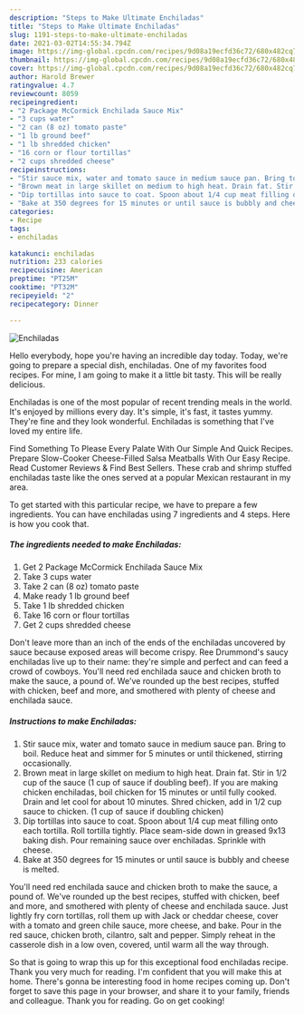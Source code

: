 ```yaml
---
description: "Steps to Make Ultimate Enchiladas"
title: "Steps to Make Ultimate Enchiladas"
slug: 1191-steps-to-make-ultimate-enchiladas
date: 2021-03-02T14:55:34.794Z
image: https://img-global.cpcdn.com/recipes/9d08a19ecfd36c72/680x482cq70/enchiladas-recipe-main-photo.jpg
thumbnail: https://img-global.cpcdn.com/recipes/9d08a19ecfd36c72/680x482cq70/enchiladas-recipe-main-photo.jpg
cover: https://img-global.cpcdn.com/recipes/9d08a19ecfd36c72/680x482cq70/enchiladas-recipe-main-photo.jpg
author: Harold Brewer
ratingvalue: 4.7
reviewcount: 8059
recipeingredient:
- "2 Package McCormick Enchilada Sauce Mix"
- "3 cups water"
- "2 can (8 oz) tomato paste"
- "1 lb ground beef"
- "1 lb shredded chicken"
- "16 corn or flour tortillas"
- "2 cups shredded cheese"
recipeinstructions:
- "Stir sauce mix, water and tomato sauce in medium sauce pan. Bring to boil. Reduce heat and simmer for 5 minutes or until thickened, stirring occasionally."
- "Brown meat in large skillet on medium to high heat. Drain fat. Stir in 1/2 cup of the sauce (1 cup of sauce if doubling beef). If you are making chicken enchiladas, boil chicken for 15 minutes or until fully cooked. Drain and let cool for about 10 minutes. Shred chicken, add in 1/2 cup sauce to chicken. (1 cup of sauce if doubling chicken)"
- "Dip tortillas into sauce to coat. Spoon about 1/4 cup meat filling onto each tortilla. Roll tortilla tightly. Place seam-side down in greased 9x13 baking dish. Pour remaining sauce over enchiladas. Sprinkle with cheese."
- "Bake at 350 degrees for 15 minutes or until sauce is bubbly and cheese is melted."
categories:
- Recipe
tags:
- enchiladas

katakunci: enchiladas 
nutrition: 233 calories
recipecuisine: American
preptime: "PT25M"
cooktime: "PT32M"
recipeyield: "2"
recipecategory: Dinner

---
```



![Enchiladas](https://img-global.cpcdn.com/recipes/9d08a19ecfd36c72/680x482cq70/enchiladas-recipe-main-photo.jpg)

Hello everybody, hope you're having an incredible day today. Today, we're going to prepare a special dish, enchiladas. One of my favorites food recipes. For mine, I am going to make it a little bit tasty. This will be really delicious.

Enchiladas is one of the most popular of recent trending meals in the world. It's enjoyed by millions every day. It's simple, it's fast, it tastes yummy. They're fine and they look wonderful. Enchiladas is something that I've loved my entire life.

Find Something To Please Every Palate With Our Simple And Quick Recipes. Prepare Slow-Cooker Cheese-Filled Salsa Meatballs With Our Easy Recipe. Read Customer Reviews &amp; Find Best Sellers. These crab and shrimp stuffed enchiladas taste like the ones served at a popular Mexican restaurant in my area.


To get started with this particular recipe, we have to prepare a few ingredients. You can have enchiladas using 7 ingredients and 4 steps. Here is how you cook that.

<!--inarticleads1-->

##### The ingredients needed to make Enchiladas:

1. Get 2 Package McCormick Enchilada Sauce Mix
1. Take 3 cups water
1. Take 2 can (8 oz) tomato paste
1. Make ready 1 lb ground beef
1. Take 1 lb shredded chicken
1. Take 16 corn or flour tortillas
1. Get 2 cups shredded cheese


Don&#39;t leave more than an inch of the ends of the enchiladas uncovered by sauce because exposed areas will become crispy. Ree Drummond&#39;s saucy enchiladas live up to their name: they&#39;re simple and perfect and can feed a crowd of cowboys. You&#39;ll need red enchilada sauce and chicken broth to make the sauce, a pound of. We&#39;ve rounded up the best recipes, stuffed with chicken, beef and more, and smothered with plenty of cheese and enchilada sauce. 

<!--inarticleads2-->

##### Instructions to make Enchiladas:

1. Stir sauce mix, water and tomato sauce in medium sauce pan. Bring to boil. Reduce heat and simmer for 5 minutes or until thickened, stirring occasionally.
1. Brown meat in large skillet on medium to high heat. Drain fat. Stir in 1/2 cup of the sauce (1 cup of sauce if doubling beef). If you are making chicken enchiladas, boil chicken for 15 minutes or until fully cooked. Drain and let cool for about 10 minutes. Shred chicken, add in 1/2 cup sauce to chicken. (1 cup of sauce if doubling chicken)
1. Dip tortillas into sauce to coat. Spoon about 1/4 cup meat filling onto each tortilla. Roll tortilla tightly. Place seam-side down in greased 9x13 baking dish. Pour remaining sauce over enchiladas. Sprinkle with cheese.
1. Bake at 350 degrees for 15 minutes or until sauce is bubbly and cheese is melted.


You&#39;ll need red enchilada sauce and chicken broth to make the sauce, a pound of. We&#39;ve rounded up the best recipes, stuffed with chicken, beef and more, and smothered with plenty of cheese and enchilada sauce. Just lightly fry corn tortillas, roll them up with Jack or cheddar cheese, cover with a tomato and green chile sauce, more cheese, and bake. Pour in the red sauce, chicken broth, cilantro, salt and pepper. Simply reheat in the casserole dish in a low oven, covered, until warm all the way through. 

So that is going to wrap this up for this exceptional food enchiladas recipe. Thank you very much for reading. I'm confident that you will make this at home. There's gonna be interesting food in home recipes coming up. Don't forget to save this page in your browser, and share it to your family, friends and colleague. Thank you for reading. Go on get cooking!
